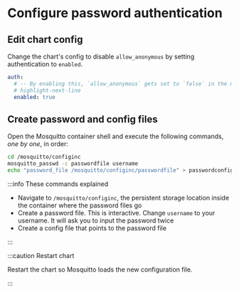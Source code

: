 # Configure password authentication

## Edit chart config

Change the chart's config to disable `allow_anonymous` by setting authentication to `enabled`.

```yaml title="values.yaml"
auth:
  # -- By enabling this, `allow_anonymous` gets set to `false` in the mosquitto config.
  # highlight-next-line
  enabled: true
```

## Create password and config files

Open the Mosquitto container shell and execute the following commands, _one by one_, in order:

```sh
cd /mosquitto/configinc
mosquitto_passwd -c passwordfile username
echo "password_file /mosquitto/configinc/passwordfile" > passwordconfig.conf
```

:::info These commands explained

- Navigate to `/mosquitto/configinc`, the persistent storage location inside the container where the password files go
- Create a password file. This is interactive. Change `username` to your username. It will ask you to input the password twice
- Create a config file that points to the password file

:::

:::caution Restart chart

Restart the chart so Mosquitto loads the new configuration file.

:::

